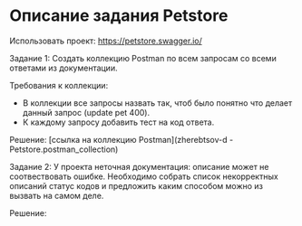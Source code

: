 # Описание задания Petstore

Использовать проект: https://petstore.swagger.io/ 

Задание 1: 
Создать коллекцию Postman по всем запросам со всеми ответами из документации.

Требования к коллекции:
- В коллекции все запросы назвать так, чтоб было понятно что делает данный запрос (update pet 400).
- К каждому запросу добавить тест на код ответа.

Решение: [ссылка на коллекцию Postman](zherebtsov-d - Petstore.postman_collection)

Задание 2:
У проекта неточная документация: описание может не соотвествовать ошибке.
Необходимо собрать список некорректных описаний статус кодов и предложить каким способом можно из вызвать на самом деле.

Решение:
